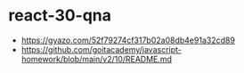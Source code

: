 # react-30-qna

- https://gyazo.com/52f79274cf317b02a08db4e91a32cd89
- https://github.com/goitacademy/javascript-homework/blob/main/v2/10/README.md
